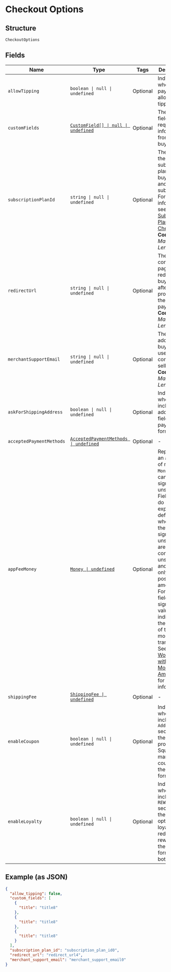 <!-- Optimized: 2025-10-06 -->
<!-- RPM: 1.6.2.1.1.6.2.1_checkout-options_20251006 -->
<!-- Session: E2E RPM DNA Application -->
<!-- AOM: RND (Reggie & Dro) -->
<!-- COI: TECHNOLOGY -->
<!-- RPM: HIGH -->
<!-- ACTION: BUILD -->


# Checkout Options

## Structure

`CheckoutOptions`

## Fields

| Name | Type | Tags | Description |
|  --- | --- | --- | --- |
| `allowTipping` | `boolean \| null \| undefined` | Optional | Indicates whether the payment allows tipping. |
| `customFields` | [`CustomField[] \| null \| undefined`](../../doc/models/custom-field.md) | Optional | The custom fields requesting information from the buyer. |
| `subscriptionPlanId` | `string \| null \| undefined` | Optional | The ID of the subscription plan for the buyer to pay and subscribe.<br>For more information, see [Subscription Plan Checkout](https://developer.squareup.com/docs/checkout-api/subscription-plan-checkout).<br>**Constraints**: *Maximum Length*: `255` |
| `redirectUrl` | `string \| null \| undefined` | Optional | The confirmation page URL to redirect the buyer to after Square processes the payment.<br>**Constraints**: *Maximum Length*: `2048` |
| `merchantSupportEmail` | `string \| null \| undefined` | Optional | The email address that buyers can use to contact the seller.<br>**Constraints**: *Maximum Length*: `256` |
| `askForShippingAddress` | `boolean \| null \| undefined` | Optional | Indicates whether to include the address fields in the payment form. |
| `acceptedPaymentMethods` | [`AcceptedPaymentMethods \| undefined`](../../doc/models/accepted-payment-methods.md) | Optional | - |
| `appFeeMoney` | [`Money \| undefined`](../../doc/models/money.md) | Optional | Represents an amount of money. `Money` fields can be signed or unsigned.<br>Fields that do not explicitly define whether they are signed or unsigned are<br>considered unsigned and can only hold positive amounts. For signed fields, the<br>sign of the value indicates the purpose of the money transfer. See<br>[Working with Monetary Amounts](https://developer.squareup.com/docs/build-basics/working-with-monetary-amounts)<br>for more information. |
| `shippingFee` | [`ShippingFee \| undefined`](../../doc/models/shipping-fee.md) | Optional | - |
| `enableCoupon` | `boolean \| null \| undefined` | Optional | Indicates whether to include the `Add coupon` section for the buyer to provide a Square marketing coupon in the payment form. |
| `enableLoyalty` | `boolean \| null \| undefined` | Optional | Indicates whether to include the `REWARDS` section for the buyer to opt in to loyalty, redeem rewards in the payment form, or both. |

## Example (as JSON)

```json
{
  "allow_tipping": false,
  "custom_fields": [
    {
      "title": "title8"
    },
    {
      "title": "title8"
    },
    {
      "title": "title8"
    }
  ],
  "subscription_plan_id": "subscription_plan_id0",
  "redirect_url": "redirect_url4",
  "merchant_support_email": "merchant_support_email0"
}
```
